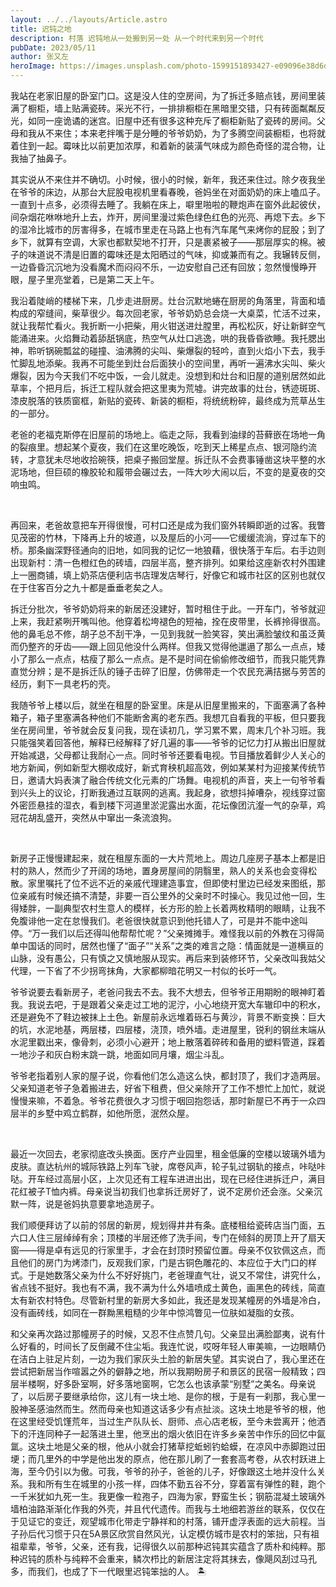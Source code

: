 ```yaml
---
layout: ../../layouts/Article.astro
title: 迟钝之地
description: 村落 迟钝地从一处搬到另一处 从一个时代来到另一个时代
pubDate: 2023/05/11
author: 张又左
heroImage: https://images.unsplash.com/photo-1599151893427-e09096e38d6d?auto=format&fit=crop&w=1740
---
```


我站在老家旧屋的卧室门口。这是没人住的空房间，为了拆迁多赔点钱，房间里装满了橱柜，墙上贴满瓷砖。采光不行，一排排橱柜在黑暗里交错，只有砖面粼粼反光，如同一座诡谲的迷宫。旧屋中还有很多这种充斥了橱柜新贴了瓷砖的房间。父母和我从不来住；本来老拌嘴于是分睡的爷爷奶奶，为了多腾空间装橱柜，也将就着住到一起。霉味比以前更加浓厚，和着新的装潢气味成为颜色奇怪的混合物，让我抽了抽鼻子。

其实说从不来住并不确切。小时候，很小的时候，新年，我还来住过。除夕夜我坐在爷爷的床边，从那台大屁股电视机里看春晚，爸妈坐在对面奶奶的床上嗑瓜子。一直到十点多，必须得去睡了。我躺在床上，噼里啪啦的鞭炮声在窗外此起彼伏，间杂烟花咻咻地升上去，炸开，房间里漫过紫色绿色红色的光亮、再熄下去。乡下的湿冷比城市的厉害得多，在城市里走在马路上也有汽车尾气来烤你的屁股；到了乡下，就算有空调，大家也都默契地不打开，只是裹紧被子——那层厚实的棉。被子的味道说不清是旧置的霉味还是太阳晒过的气味，抑或兼而有之。我辗转反侧，一边昏昏沉沉地为没看魔术而闷闷不乐，一边安慰自己还有回放；忽然慢慢睁开眼，屋子里亮堂着，已是第二天上午。

我沿着陡峭的楼梯下来，几步走进厨房。灶台沉默地蜷在厨房的角落里，背面和墙构成的窄缝间，柴草很少。每次回老家，爷爷奶奶总会烧一大桌菜，忙活不过来，就让我帮忙看火。我折断一小把柴，用火钳送进灶膛里，再松松灰，好让新鲜空气能涌进来。火焰舞动着舔舐锅底，热空气从灶口逃逸，哄的我昏昏欲睡。我托腮出神，聆听锅碗瓢盆的碰撞、油沸腾的尖叫、柴爆裂的轻吟，直到火焰小下去，我手忙脚乱地添柴。我再不可能坐到灶台后面狭小的空间里，再听一遍沸水尖叫、柴火爆裂，因为今天我们不吃中饭，一会儿就走。没想到和灶台和旧屋的道别居然如此草率，个把月后，拆迁工程队就会把这里夷为荒墟。讲完故事的灶台，锈迹斑斑、漆皮脱落的铁质窗框，新贴的瓷砖、新装的橱柜，将统统粉碎，最终成为荒草丛生的一部分。

老爸的老福克斯停在旧屋前的场地上。临走之际，我看到油绿的苔藓嵌在场地一角的裂痕里。想起某个夏夜，我们在这里吃晚饭，吃到天上稀星点点、银河隐约流转，才意犹未尽地收拾碗筷，把桌子搬回堂屋。拆迁队不会费事锤凿这块平整的水泥场地，但巨硕的橡胶轮和履带会碾过去，一阵大吵大闹以后，不变的是夏夜的交响虫鸣。

<br/>

再回来，老爸故意把车开得很慢，可村口还是成为我们窗外转瞬即逝的过客。我瞥见茂密的竹林，下降再上升的坡道，以及屋后的小河——它缓缓流淌，穿过车下的桥。那条幽深野径通向的旧地，如同我的记忆一地狼藉，很快落于车后。右手边则出现新村：清一色橙红色的砖墙，四层半高，整齐排列。如果给这座新农村外围建上一圈商铺，填上奶茶店便利店书店理发店琴行，好像它和城市社区的区别也就仅在于住客百分之九十都是垂垂老矣之人。

拆迁分批次，爷爷奶奶将来的新居还没建好，暂时租住于此。一开车门，爷爷就迎上来，我赶紧咧开嘴叫他。他穿着松垮褪色的短袖，拴在皮带里，长裤拎得很高。他的鼻毛总不修，胡子总不刮干净，一见到我就一脸笑容，笑出满脸皱纹和虽泛黄而仍整齐的牙齿——跟上回见他没什么两样。但我又觉得他邋遢了那么一点点，矮小了那么一点点，枯瘦了那么一点点。是不是时间在偷偷修改细节，而我只能凭靠直觉分辨；是不是拆迁队的锤子击碎了旧屋，仿佛带走一个农民充满拮据与劳苦的经历，剩下一具老朽的壳。

我随爷爷上楼以后，就坐在租屋的卧室里。床是从旧屋里搬来的，下面塞满了各种箱子，箱子里塞满各种他们不能断舍离的老东西。我想兀自看我的平板，但只要我坐在房间里，爷爷就会反复问我，现在读初几，学习累不累，周末几个补习班。我只能强笑着回答他，解释已经解释了好几遍的事——爷爷的记忆力打从搬出旧屋就开始减退，父母都让我耐心一点。同时爷爷还要看电视。节目播放着鲜少人关心的地方新闻，例如新型大棚收成好，新式育秧机超高效，例如某某村为迎接某传统节日，邀请大妈表演了融合传统文化元素的广场舞。电视机的声音，夹上一句爷爷看到兴头上的议论，打断我通过互联网的逃离。我起身，欲想抖掉嘈杂，视线穿过窗外密匝悬挂的湿衣，看到楼下河道里淤泥露出水面，花坛像团沆瀣一气的杂草，鸡冠花胡乱盛开，突然从中窜出一条流浪狗。

<br/>

新房子正慢慢建起来，就在租屋东面的一大片荒地上。周边几座房子基本上都是旧村的熟人，然而少了开阔的场地，置身房屋间的阴翳里，熟人的关系也会变得松散。家里嘱托了位不远不近的亲戚代理建造事宜，但即使村里边已经发来图纸，那位亲戚有时候还搞不清楚，非要一百公里外的父亲时不时操心。我见过他一回，生得矮胖，一副典型农村生意人的模样，长方形的脸上长着两枚精明的眼睛，让我不免腹诽他一定在怠慢我们。老爸很快就意识到他托错人了，可是并不能中途叫停。“万一我们以后还得叫他帮帮忙呢？”父亲摊摊手。难怪我以前的外教在习得简单中国话的同时，居然也懂了“面子”“关系”之类的难言之隐：情面就是一道横亘的山脉，没有愚公，只有慎之又慎地服从现实。再后来到装修环节，父亲改叫我姑父代理，一下省了不少拐弯抹角，大家都柳暗花明又一村似的长吁一气。

爷爷说要去看新房子，老爸问我去不去。我不大想去，但爷爷正用期盼的眼神盯着我。我说去吧，于是跟着父亲走过工地的泥泞，小心地绕开宽大车辙印中的积水，还是避免不了鞋边被抹上土色。新屋前永远堆着砾石与黄沙，背景不断变换：巨大的坑，水泥地基，两层楼，四层楼，浇顶，喷外墙。走进屋里，锐利的钢丝末端从水泥里戳出来，像骨刺，必须小心避开；地上散落着碎砖和备用的塑料管道，踩着一地沙子和灰白粉末跳一跳，地面如同月壤，烟尘斗乱。

爷爷老指着别人家的屋子说，你看他们怎么造这么快，都封顶了，我们才造两层。父亲知道老爷子急着搬进去，好省下租费，但父亲除开了工作不想忙上加忙，就说慢慢来嘛，不着急。爷爷花费很久才习惯于咽回抱怨话，那时新屋已不再于一众四层半的乡墅中鸡立鹤群，如他所愿，泯然众屋。

<br/>

最近一次回去，老家彻底改头换面。医疗产业园里，租金低廉的空楼以玻璃外墙为皮肤。直达杭州的城际铁路上列车飞驶，席卷风声，轮子轧过钢轨的接点，咔哒咔哒。开车经过高层小区，上次见还有工程车进进出出，现在已经住进拆迁户，满目花红被子T恤内裤。母亲说当初我们也拿拆迁房好了，说不定房价还会涨。父亲沉默一阵，说是爸妈执意要拿地造房子。

我们顺便拜访了以前的邻居的新房，规划得井井有条。底楼租给瓷砖店当门面，五六口人住三层绰绰有余；顶楼的半层还修了洗手间，专门在倾斜的房顶上开了扇天窗——得是卓有远见的行家里手，才会在封顶时预留位置。母亲不仅钦佩这点，而且他们的房门为烤漆门，反观我们家，门是古铜色雕花的、本应位于大门口的样式。于是她数落父亲为什么不好好挑门，老爸理直气壮，说又不常住，讲究什么，省点钱不挺好。我也有不满，我不满为什么外墙喷成土黄色，画黑色的砖线，简直太有新农村特色。尽管新村里的新房大多如此，我还是发现某幢房的外墙是冷白，没有画砖线，如同在一群黝黑粗糙的少年中惊鸿瞥见一位肤如凝脂的女孩。

和父亲再次路过那幢房子的时候，又忍不住点赞几句。父亲显出满脸鄙夷，说有什么好看的，时间长了反倒藏不住尘垢。我连忙说，哎呀年轻人审美嘛，一边眼睛仍在洁白上驻足片刻，一边为我们家灰头土脸的新居失望。其实说白了，我心里还在尝试把新居当作喧嚣之外的僻静之地，所以我期盼房子和景区的民宿一般精致；四层半楼啊，好多卧室啊，好多落地窗啊，它怎么也该承蒙“别墅”之美名。母亲说了，以后房子要继承给你，这儿有一块土地、是你的根，于是有一刹那，我心里一股神圣感油然而生。然而母亲也知道这话多少有点扯淡。这块土地是爷爷的根，他在这里经受饥馑荒年，当过生产队队长、厨师、点心店老板，至今未尝离开；他洒下的汗连同种子一起落进土里，他烹出的烟火依旧在许多乡亲苦中作乐的回忆中氤氲。这块土地是父亲的根，他从小就会打猪草挖蚯蚓钓蛤蟆，在凉风中赤脚跑过田埂；而几里外的中学是他出发的原点，他在那儿刷了一套套高考卷，从农村跃进上海，至今仍引以为傲。可我，爷爷的孙子，爸爸的儿子，好像跟这土地并没什么关系。我和所有生在城里的小孩一样，四体不勤五谷不分，穿着富有弹性的鞋，跑个一千米犹如九死一生。我更像一粒孢子，四海为家，野蛮生长；钢筋混凝土玻璃外墙柏油路渐渐化作我的外壳，并且代代遗传。而我与土地细若游丝的联系，仅仅在于见证它的变迁，观望城市化带走宁静祥和的村落，铺开虚浮表面的远大前程。当子孙后代习惯于只在5A景区欣赏自然风光，认定模仿城市是农村的笨拙，只有祖祖辈辈，爷爷，父亲，还有我，记得很久以前那种迟钝其实蕴含了质朴和纯粹。那种迟钝的质朴与纯粹不会重来，鳞次栉比的新居注定将其抹去，像飓风刮过马孔多，而我们，也成了下一代眼里迟钝笨拙的人。 🏝️
